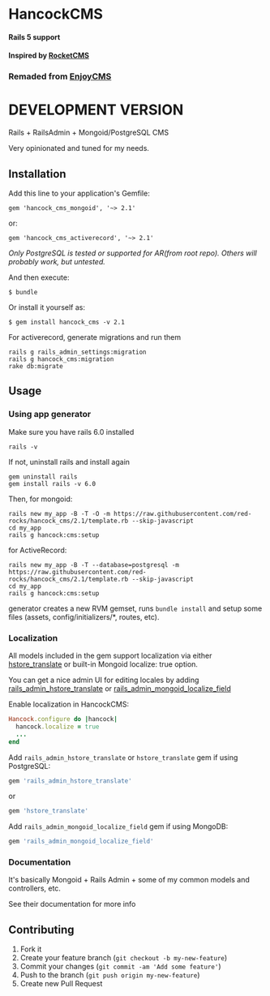 # HancockCMS

#### Rails 5 support

#### Inspired by [RocketCMS](https://github.com/rs-pro/rocket_cms)
### Remaded from [EnjoyCMS](https://github.com/enjoycreative/enjoy_cms)

# DEVELOPMENT VERSION

Rails + RailsAdmin + Mongoid/PostgreSQL CMS

Very opinionated and tuned for my needs.

## Installation

Add this line to your application's Gemfile:

    gem 'hancock_cms_mongoid', '~> 2.1'

or:

    gem 'hancock_cms_activerecord', '~> 2.1'

*Only PostgreSQL is tested or supported for AR(from root repo). Others will probably work, but untested.*

And then execute:

    $ bundle

Or install it yourself as:

    $ gem install hancock_cms -v 2.1

For activerecord, generate migrations and run them

    rails g rails_admin_settings:migration
    rails g hancock_cms:migration
    rake db:migrate

## Usage

### Using app generator

Make sure you have rails 6.0 installed

    rails -v

If not, uninstall rails and install again

    gem uninstall rails
    gem install rails -v 6.0

Then, for mongoid:

    rails new my_app -B -T -O -m https://raw.githubusercontent.com/red-rocks/hancock_cms/2.1/template.rb --skip-javascript
    cd my_app
    rails g hancock:cms:setup

for ActiveRecord:

    rails new my_app -B -T --database=postgresql -m https://raw.githubusercontent.com/red-rocks/hancock_cms/2.1/template.rb --skip-javascript
    cd my_app
    rails g hancock:cms:setup

generator creates a new RVM gemset, runs `bundle install` and setup some files (assets, config/initializers/*, routes, etc).

### Localization

All models included in the gem support localization via either [hstore_translate](https://github.com/Leadformance/hstore_translate) or built-in Mongoid localize: true option.

You can get a nice admin UI for editing locales by adding [rails_admin_hstore_translate](https://github.com/glebtv/rails_admin_hstore_translate) or [rails_admin_mongoid_localize_field](https://github.com/sudosu/rails_admin_mongoid_localize_field)

<!-- Wrap your routes with locale scope:
```ruby
scope "(:locale)", locale: /en|ru/ do
  hancock_cms_routes
end
``` -->

Enable localization in HancockCMS:

```ruby
Hancock.configure do |hancock|
  hancock.localize = true
  ...
end
```

Add ```rails_admin_hstore_translate``` or ```hstore_translate``` gem if using PostgreSQL:

```ruby
gem 'rails_admin_hstore_translate'
```

or

```ruby
gem 'hstore_translate'
```

Add ```rails_admin_mongoid_localize_field``` gem if using MongoDB:

```ruby
gem 'rails_admin_mongoid_localize_field'
```

### Documentation

It's basically Mongoid + Rails Admin + some of my common models and controllers, etc.

See their documentation for more info

## Contributing

1. Fork it
2. Create your feature branch (`git checkout -b my-new-feature`)
3. Commit your changes (`git commit -am 'Add some feature'`)
4. Push to the branch (`git push origin my-new-feature`)
5. Create new Pull Request
